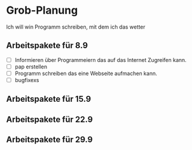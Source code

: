 #  Grob-Planung
Ich will win Programm schreiben, mit dem ich das wetter 

## Arbeitspakete für 8.9

- [ ] Informieren über Programmeiern das auf das Internet Zugreifen kann.
- [ ] pap erstellen
- [ ] Programm schreiben das eine Webseite aufmachen kann.
- [ ] bugfixexs

## Arbeitspakete für 15.9

## Arbeitspakete für 22.9

## Arbeitspakete für 29.9
